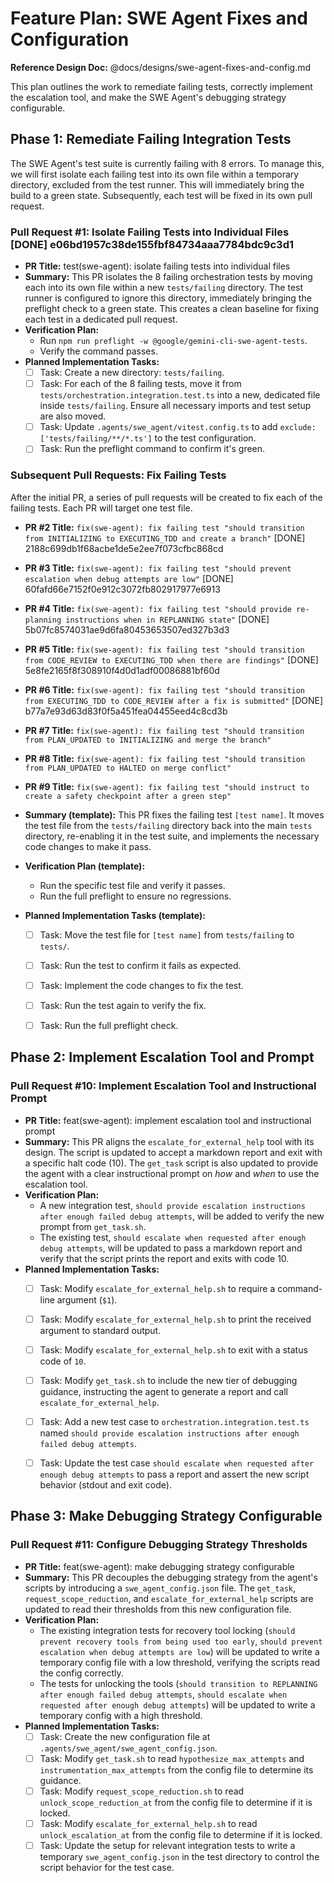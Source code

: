 # Feature Plan: SWE Agent Fixes and Configuration

**Reference Design Doc:** @docs/designs/swe-agent-fixes-and-config.md

This plan outlines the work to remediate failing tests, correctly implement the escalation tool, and make the SWE Agent's debugging strategy configurable.


## Phase 1: Remediate Failing Integration Tests

The SWE Agent's test suite is currently failing with 8 errors. To manage this, we will first isolate each failing test into its own file within a temporary directory, excluded from the test runner. This will immediately bring the build to a green state. Subsequently, each test will be fixed in its own pull request.

### Pull Request #1: Isolate Failing Tests into Individual Files [DONE] e06bd1957c38de155fbf84734aaa7784bdc9c3d1

- **PR Title:** test(swe-agent): isolate failing tests into individual files
- **Summary:** This PR isolates the 8 failing orchestration tests by moving each into its own file within a new `tests/failing` directory. The test runner is configured to ignore this directory, immediately bringing the preflight check to a green state. This creates a clean baseline for fixing each test in a dedicated pull request.
- **Verification Plan:**
  - Run `npm run preflight -w @google/gemini-cli-swe-agent-tests`.
  - Verify the command passes.
- **Planned Implementation Tasks:**
  - [ ] Task: Create a new directory: `tests/failing`.
  - [ ] Task: For each of the 8 failing tests, move it from `tests/orchestration.integration.test.ts` into a new, dedicated file inside `tests/failing`. Ensure all necessary imports and test setup are also moved.
  - [ ] Task: Update `.agents/swe_agent/vitest.config.ts` to add `exclude: ['tests/failing/**/*.ts']` to the test configuration.
  - [ ] Task: Run the preflight command to confirm it's green.

### Subsequent Pull Requests: Fix Failing Tests

After the initial PR, a series of pull requests will be created to fix each of the failing tests. Each PR will target one test file.


- **PR #2 Title:** `fix(swe-agent): fix failing test "should transition from INITIALIZING to EXECUTING_TDD and create a branch"` [DONE] 2188c699db1f68acbe1de5e2ee7f073cfbc868cd
- **PR #3 Title:** `fix(swe-agent): fix failing test "should prevent escalation when debug attempts are low"` [DONE] 60fafd66e7152f0e912c3072fb802917977e6913
- **PR #4 Title:** `fix(swe-agent): fix failing test "should provide re-planning instructions when in REPLANNING state"` [DONE] 5b07fc8574031ae9d6fa80453653507ed327b3d3
- **PR #5 Title:** `fix(swe-agent): fix failing test "should transition from CODE_REVIEW to EXECUTING_TDD when there are findings"` [DONE] 5e8fe2165f8f308910f4d0d1adf00086881bf60d
- **PR #6 Title:** `fix(swe-agent): fix failing test "should transition from EXECUTING_TDD to CODE_REVIEW after a fix is submitted"` [DONE] b77a7e93d63d83f0f5a451fea04455eed4c8cd3b
- **PR #7 Title:** `fix(swe-agent): fix failing test "should transition from PLAN_UPDATED to INITIALIZING and merge the branch"`
- **PR #8 Title:** `fix(swe-agent): fix failing test "should transition from PLAN_UPDATED to HALTED on merge conflict"`
- **PR #9 Title:** `fix(swe-agent): fix failing test "should instruct to create a safety checkpoint after a green step"`

- **Summary (template):** This PR fixes the failing test `[test name]`. It moves the test file from the `tests/failing` directory back into the main `tests` directory, re-enabling it in the test suite, and implements the necessary code changes to make it pass.
- **Verification Plan (template):**
  - Run the specific test file and verify it passes.
  - Run the full preflight to ensure no regressions.
- **Planned Implementation Tasks (template):**
  - [ ] Task: Move the test file for `[test name]` from `tests/failing` to `tests/`.
  - [ ] Task: Run the test to confirm it fails as expected.
  - [ ] Task: Implement the code changes to fix the test.
  - [ ] Task: Run the test again to verify the fix.
  - [ ] Task: Run the full preflight check.


## Phase 2: Implement Escalation Tool and Prompt

### Pull Request #10: Implement Escalation Tool and Instructional Prompt

- **PR Title:** feat(swe-agent): implement escalation tool and instructional prompt
- **Summary:** This PR aligns the `escalate_for_external_help` tool with its design. The script is updated to accept a markdown report and exit with a specific halt code (10). The `get_task` script is also updated to provide the agent with a clear instructional prompt on *how* and *when* to use the escalation tool.
- **Verification Plan:**
  - A new integration test, `should provide escalation instructions after enough failed debug attempts`, will be added to verify the new prompt from `get_task.sh`.
  - The existing test, `should escalate when requested after enough debug attempts`, will be updated to pass a markdown report and verify that the script prints the report and exits with code 10.
- **Planned Implementation Tasks:**
  - [ ] Task: Modify `escalate_for_external_help.sh` to require a command-line argument (`$1`).
  - [ ] Task: Modify `escalate_for_external_help.sh` to print the received argument to standard output.
  - [ ] Task: Modify `escalate_for_external_help.sh` to exit with a status code of `10`.
  - [ ] Task: Modify `get_task.sh` to include the new tier of debugging guidance, instructing the agent to generate a report and call `escalate_for_external_help`.
  - [ ] Task: Add a new test case to `orchestration.integration.test.ts` named `should provide escalation instructions after enough failed debug attempts`.
  - [ ] Task: Update the test case `should escalate when requested after enough debug attempts` to pass a report and assert the new script behavior (stdout and exit code).



## Phase 3: Make Debugging Strategy Configurable

### Pull Request #11: Configure Debugging Strategy Thresholds

- **PR Title:** feat(swe-agent): make debugging strategy configurable
- **Summary:** This PR decouples the debugging strategy from the agent's scripts by introducing a `swe_agent_config.json` file. The `get_task`, `request_scope_reduction`, and `escalate_for_external_help` scripts are updated to read their thresholds from this new configuration file.
- **Verification Plan:**
  - The existing integration tests for recovery tool locking (`should prevent recovery tools from being used too early`, `should prevent escalation when debug attempts are low`) will be updated to write a temporary config file with a low threshold, verifying the scripts read the config correctly.
  - The tests for unlocking the tools (`should transition to REPLANNING after enough failed debug attempts`, `should escalate when requested after enough debug attempts`) will be updated to write a temporary config with a high threshold.
- **Planned Implementation Tasks:**
  - [ ] Task: Create the new configuration file at `.agents/swe_agent/swe_agent_config.json`.
  - [ ] Task: Modify `get_task.sh` to read `hypothesize_max_attempts` and `instrumentation_max_attempts` from the config file to determine its guidance.
  - [ ] Task: Modify `request_scope_reduction.sh` to read `unlock_scope_reduction_at` from the config file to determine if it is locked.
  - [ ] Task: Modify `escalate_for_external_help.sh` to read `unlock_escalation_at` from the config file to determine if it is locked.
  - [ ] Task: Update the setup for relevant integration tests to write a temporary `swe_agent_config.json` in the test directory to control the script behavior for the test case.

